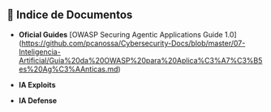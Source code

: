 ## 📂 Indice de Documentos


- **Oficial Guides**
    [OWASP Securing Agentic Applications Guide 1.0] (https://github.com/pcanossa/Cybersecurity-Docs/blob/master/07-Inteligencia-Artificial/Guia%20da%20OWASP%20para%20Aplica%C3%A7%C3%B5es%20Ag%C3%AAnticas.md)

- **IA Exploits**

- **IA Defense**